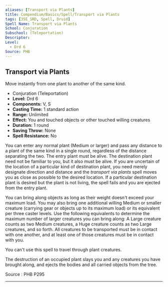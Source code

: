 ```yaml
---
aliases: [Transport via Plants]
title: Compendium/Basics/Spell/Transport via Plants
tags: [35E_SRD, Spell, Druid]
Spell Name: Transport via Plants
School: Conjuration
Subschool: (Teleportation)
Descriptor: 
Level:
  - Drd 6
Source: PHB
---
```



## Transport via Plants

Move instantly from one plant to another of the same kind.

*   Conjuration (Teleportation)
*   **Level:** Drd 6
*   **Components:** V, S
*   **Casting Time:** 1 standard action
*   **Range:** Unlimited
*   **Effect:** You and touched objects or other touched willing creatures
*   **Duration:** 1 round
*   **Saving Throw:** None
*   **Spell Resistance:** No

<p>You can enter any normal plant (Medium or larger) and pass any distance to a plant of the same kind in a single round, regardless of the distance separating the two. The entry plant must be alive. The destination plant need not be familiar to you, but it also must be alive. If you are uncertain of the location of a particular kind of destination plant, you need merely designate direction and distance and the <i>transport via plants</i> spell moves you as close as possible to the desired location. If a particular destination plant is desired but the plant is not living, the spell fails and you are ejected from the entry plant.</p><p>You can bring along objects as long as their weight doesn't exceed your maximum load. You may also bring one additional willing Medium or smaller creature (carrying gear or objects up to its maximum load) or its equivalent per three caster levels. Use the following equivalents to determine the maximum number of larger creatures you can bring along: A Large creature counts as two Medium creatures, a Huge creature counts as two Large creatures, and so forth. All creatures to be transported must be in contact with one another, and at least one of those creatures must be in contact with you.</p><p>You can't use this spell to travel through plant creatures.</p><p>The destruction of an occupied plant slays you and any creatures you have brought along, and ejects the bodies and all carried objects from the tree.</p>

Source : PHB P295

---
